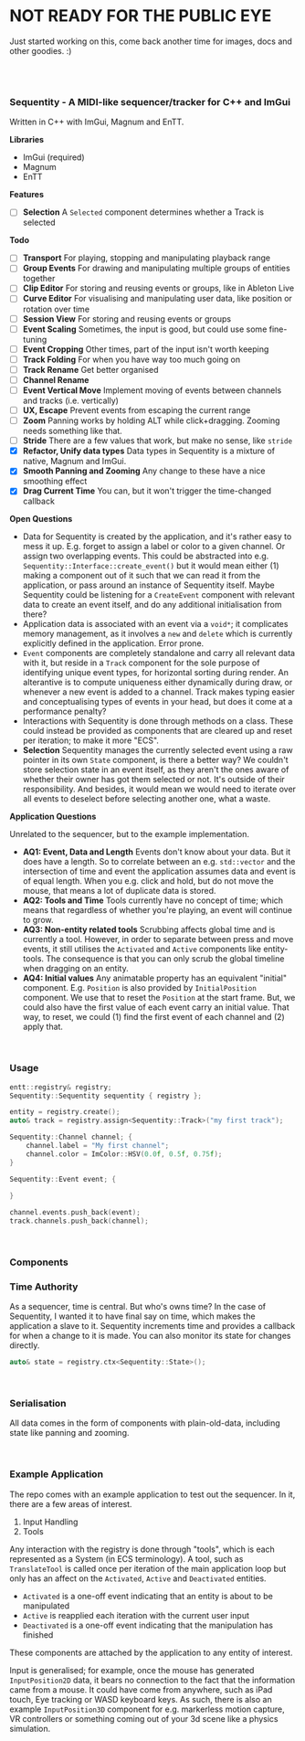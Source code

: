 # NOT READY FOR THE PUBLIC EYE

Just started working on this, come back another time for images, docs and other goodies. :)

<br>
<br>

### Sequentity - A MIDI-like sequencer/tracker for C++ and ImGui

Written in C++ with ImGui, Magnum and EnTT.

**Libraries**

- ImGui (required)
- Magnum
- EnTT

**Features**

- [ ] **Selection** A `Selected` component determines whether a Track is selected

**Todo**

- [ ] **Transport** For playing, stopping and manipulating playback range
- [ ] **Group Events** For drawing and manipulating multiple groups of entities together
- [ ] **Clip Editor** For storing and reusing events or groups, like in Ableton Live
- [ ] **Curve Editor** For visualising and manipulating user data, like position or rotation over time
- [ ] **Session View** For storing and reusing events or groups
- [ ] **Event Scaling** Sometimes, the input is good, but could use some fine-tuning
- [ ] **Event Cropping** Other times, part of the input isn't worth keeping
- [ ] **Track Folding** For when you have way too much going on
- [ ] **Track Rename** Get better organised
- [ ] **Channel Rename**
- [ ] **Event Vertical Move** Implement moving of events between channels and tracks (i.e. vertically)
- [ ] **UX, Escape** Prevent events from escaping the current range
- [ ] **Zoom** Panning works by holding ALT while click+dragging. Zooming needs something like that.
- [ ] **Stride** There are a few values that work, but make no sense, like `stride`
- [x] **Refactor, Unify data types** Data types in Sequentity is a mixture of native, Magnum and ImGui.
- [x] **Smooth Panning and Zooming** Any change to these have a nice smoothing effect
- [x] **Drag Current Time** You can, but it won't trigger the time-changed callback

**Open Questions**

- Data for Sequentity is created by the application, and it's rather easy to mess it up. E.g. forget to assign a label or color to a given channel. Or assign two overlapping events. This could be abstracted into e.g. `Sequentity::Interface::create_event()` but it would mean either (1) making a component out of it such that we can read it from the application, or pass around an instance of Sequentity itself. Maybe Sequentity could be listening for a `CreateEvent` component with relevant data to create an event itself, and do any additional initialisation from there?
- Application data is associated with an event via a `void*`; it complicates memory management, as it involves a `new` and `delete` which is currently explicitly defined in the application. Error prone.
- `Event` components are completely standalone and carry all relevant data with it, but reside in a `Track` component for the sole purpose of identifying unique event types, for horizontal sorting during render. An alterantive is to compute uniqueness either dynamically during draw, or whenever a new event is added to a channel. Track makes typing easier and conceptualising types of events in your head, but does it come at a performance penalty?
- Interactions with Sequentity is done through methods on a class. These could instead be provided as components that are cleared up and reset per iteration; to make it more "ECS".
- **Selection** Sequentity manages the currently selected event using a raw pointer in its own `State` component, is there a better way? We couldn't store selection state in an event itself, as they aren't the ones aware of whether their owner has got them selected or not. It's outside of their responsibility. And besides, it would mean we would need to iterate over all events to deselect before selecting another one, what a waste.

**Application Questions**

Unrelated to the sequencer, but to the example implementation.

- **AQ1: Event, Data and Length** Events don't know about your data. But it does have a length. So to correlate between an e.g. `std::vector` and the intersection of time and event the application assumes data and event is of equal length. When you e.g. click and hold, but do not move the mouse, that means a lot of duplicate data is stored.
- **AQ2: Tools and Time** Tools currently have no concept of time; which means that regardless of whether you're playing, an event will continue to grow.
- **AQ3: Non-entity related tools** Scrubbing affects global time and is currently a tool. However, in order to separate between press and move events, it still utilises the `Activated` and `Active` components like entity-tools. The consequence is that you can only scrub the global timeline when dragging on an entity.
- **AQ4: Initial values** Any animatable property has an equivalent "initial" component. E.g. `Position` is also provided by `InitialPosition` component. We use that to reset the `Position` at the start frame. But, we could also have the first value of each event carry an initial value. That way, to reset, we could (1) find the first event of each channel and (2) apply that.

<br>

### Usage

```cpp
entt::registry& registry;
Sequentity::Sequentity sequentity { registry };

entity = registry.create();
auto& track = registry.assign<Sequentity::Track>("my first track");

Sequentity::Channel channel; {
    channel.label = "My first channel";
    channel.color = ImColor::HSV(0.0f, 0.5f, 0.75f);
}

Sequentity::Event event; {
    
}

channel.events.push_back(event);
track.channels.push_back(channel);
```

<br>

### Components

### Time Authority

As a sequencer, time is central. But who's owns time? In the case of Sequentity, I wanted it to have final say on time, which makes the application a slave to it. Sequentity increments time and provides a callback for when a change to it is made. You can also monitor its state for changes directly.

```cpp
auto& state = registry.ctx<Sequentity::State>();

```

<br>

### Serialisation

All data comes in the form of components with plain-old-data, including state like panning and zooming.

<br>

### Example Application

The repo comes with an example application to test out the sequencer. In it, there are a few areas of interest.

1. Input Handling
1. Tools

Any interaction with the registry is done through "tools", which is each represented as a System (in ECS terminology). A tool, such as `TranslateTool` is called once per iteration of the main application loop but only has an affect on the `Activated`, `Active` and `Deactivated` entities.

- `Activated` is a one-off event indicating that an entity is about to be manipulated
- `Active` is reapplied each iteration with the current user input
- `Deactivated` is a one-off event indicating that the manipulation has finished

These components are attached by the application to any entity of interest.

Input is generalised; for example, once the mouse has generated `InputPosition2D` data, it bears no connection to the fact that the information came from a mouse. It could have come from anywhere, such as iPad touch, Eye tracking or WASD keyboard keys. As such, there is also an example `InputPosition3D` component for e.g. markerless motion capture, VR controllers or something coming out of your 3d scene like a physics simulation.